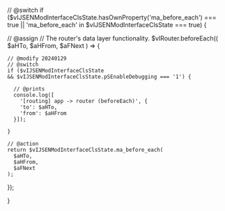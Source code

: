 // @switch
if ($vIJSENModInterfaceClsState.hasOwnProperty('ma_before_each') === true
|| 'ma_before_each' in $vIJSENModInterfaceClsState === true) {
  
  // @assign
  //  The router's data layer functionality.
  $vIRouter.beforeEach((
    $aHTo,
    $aHFrom,
    $aFNext
  ) => {
    
    // @modify 20240129
    // @switch
    if ($vIJSENModInterfaceClsState
    && $vIJSENModInterfaceClsState.pSEnableDebugging === '1') {
      
      // @prints
      console.log([
        '[routing] app -> router (beforeEach)', {
        'to': $aHTo,
        'from': $aHFrom
      }]);
      
    }
    
    // @action
    return $vIJSENModInterfaceClsState.ma_before_each(
      $aHTo,
      $aHFrom,
      $aFNext
    );
    
  });
  
}
